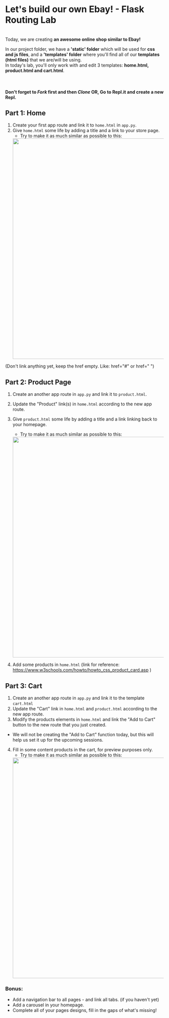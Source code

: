 # Let's build our own Ebay! - Flask Routing Lab
<br/>
Today, we are creating <b>an awesome online shop similar to Ebay!</b>
<br/>

In our project folder, we have a <b>'static' folder</b> which will be used for <b>css and js files</b>, and a <b>'templates' folder</b> where you'll find all of our <b>templates (html files)</b> that we are/will be using.
<br/>
In today's lab, you'll only work with and edit 3 templates: <b>home.html, product.html and cart.html</b>.

<br/>
 


#### Don't forget to *Fork* first and then *Clone* OR, Go to Repl.it and create a new Repl.

## Part 1: Home
1. Create your first app route and link it to `home.html` in `app.py`. 
2. Give `home.html` some life by adding a title and a link to your store page.
    - Try to make it as much similar as possible to this:
    <img src="https://github.com/meet-projects/Y2-Summer-Labs/blob/master/0.5%20Flask%20Routing/ebayHomepage.png" width="700">
(Don't link anything yet, keep the href empty. Like: href="#" or href=" ")

## Part 2: Product Page
1. Create an another app route in `app.py` and link it to `product.html`.
2. Update the "Product" link(s) in `home.html` according to the new app route.
3. Give `product.html` some life by adding a title and a link linking back to your homepage.
    - Try to make it as much similar as possible to this:
    <img src="https://github.com/meet-projects/Y2-Summer-Labs/blob/master/0.5%20Flask%20Routing/ebayProduct.png" width="700">

4. Add some products in `home.html` (link for reference: https://www.w3schools.com/howto/howto_css_product_card.asp )

## Part 3: Cart
1. Create an another app route in `app.py` and link it to the template `cart.html`
2. Update the "Cart" link in `home.html` and `product.html` according to the new app route.
3. Modify the products elements in `home.html` and link the "Add to Cart" button to the new route that you just created.
* We will not be creating the "Add to Cart" function today, but this will help us set it up for the upcoming sessions.
4. Fill in some content products in the cart, for preview purposes only.
    - Try to make it as much similar as possible to this:
    <img src="https://github.com/meet-projects/Y2-Summer-Labs/blob/master/0.5%20Flask%20Routing/ebayCart.png" width="700">

### Bonus:
- Add a navigation bar to all pages - and link all tabs. (if you haven't yet)
- Add a carousel in your homepage.
- Complete all of your pages designs, fill in the gaps of what's missing!

